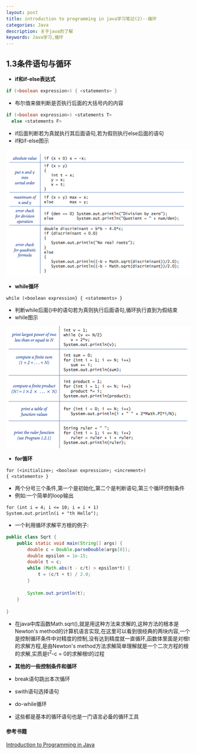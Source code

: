 ```yaml
---
layout: post
title: introduction to programming in java学习笔记(2)--循环
categories: Java
description: 关于java的了解
keywords: Java学习,循环
---
```


## 1.3条件语句与循环

* **if和if-else表达式**

```java
if (<boolean expression>) { <statements> }
```

* 布尔值来做判断是否执行后面的大括号内的内容

```java
if (<boolean expression>) <statements T>
  else <statements F>
```

* if后面判断若为真就执行其后面语句,若为假则执行else后面的语句
* if和if-else图示

![if and if-else](/images/posts/java/if-else.png)

* **while循环**

```
while (<boolean expression} { <statements> }
```
* 判断while后面()中的语句若为真则执行后面语句,循环执行直到为假结束
* while图示

![while](/images/posts/java/for-while.png)

* **for循环**

```
for (<initialize>; <boolean expression>; <increment>)
{ <statements> }
```
* 两个分号三个条件,第一个是初始化,第二个是判断语句,第三个循环控制条件
* 例如:一个简单的loop输出

```
for (int i = 4; i <= 10; i = i + 1)
System.out.println(i + "th Hello");
```

* 一个利用循环求解平方根的例子:

```java
public class Sqrt {
    public static void main(String[] args) {
        double c = Double.parseDouble(args[0]);
        double epsilon = 1e-15;
        double t = c;
        while (Math.abs(t - c/t) > epsilon*t) {
            t = (c/t + t) / 2.0;
        }

        System.out.println(t);
    }

}
```

* 在java中库函数Math.sqrt(),就是用这种方法来求解的,这种方法的根本是Newton's method的计算机语言实现,在这里可以看到很经典的两块内容,一个是控制循环条件中对精度的控制,没有达到精度就一直循环,函数体里面是对根t的求解方程,是由Newton's method方法求解简单理解就是一个二次方程的根的求解,实质是t<sup>2</sup>-c = 0的求解根t的过程

* **其他的一些控制条件和循环**
* break语句跳出本次循环
* swith语句选择语句
* do-while循环
* 这些都是基本的循环语句也是一门语言必备的循环工具

#### 参考书籍
[Introduction to Programming in Java](http://introcs.cs.princeton.edu/java/home/)